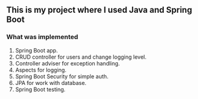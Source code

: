 ## This is my project where I used Java and Spring Boot

### What was implemented
1. Spring Boot app.
2. CRUD controller for users and change logging level.
3. Controller adviser for exception handling.
4. Aspects for logging.
5. Spring Boot Security for simple auth.
6. JPA for work with database.
7. Spring Boot testing.
